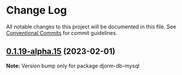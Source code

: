 # Change Log

All notable changes to this project will be documented in this file.
See [Conventional Commits](https://conventionalcommits.org) for commit guidelines.

## [0.1.19-alpha.15](https://github.com/just-paja/djorm/compare/v0.1.19-alpha.14...v0.1.19-alpha.15) (2023-02-01)

**Note:** Version bump only for package djorm-db-mysql
